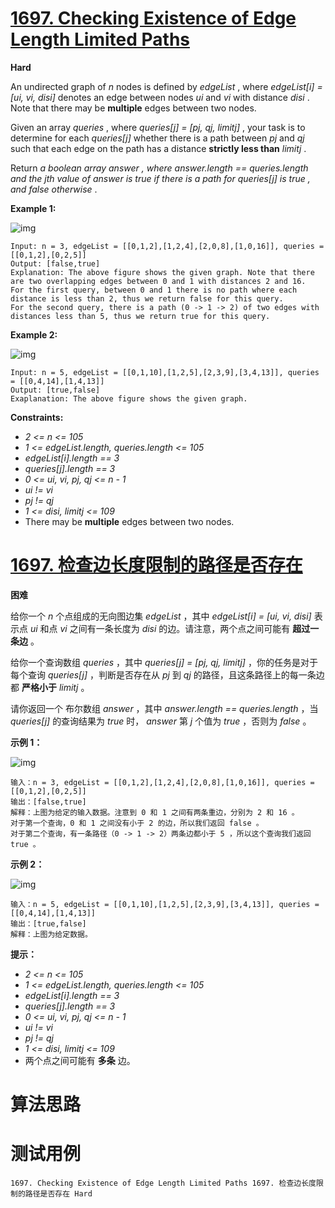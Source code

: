 # [1697. Checking Existence of Edge Length Limited Paths][enTitle]

**Hard**

An undirected graph of  *n*  nodes is defined by  *edgeList* , where  *edgeList[i] = [ui, vi, disi]*  denotes an edge between nodes  *ui*  and  *vi*  with distance  *disi* . Note that there may be **multiple**  edges between two nodes.

Given an array  *queries* , where  *queries[j] = [pj, qj, limitj]* , your task is to determine for each  *queries[j]*  whether there is a path between  *pj*  and  *qj* <sub> </sub>such that each edge on the path has a distance **strictly less than**   *limitj*  .

Return  *a boolean array*  *answer*  *, where*  *answer.length == queries.length*   *and the*  *jth*   *value of*  *answer*   *is*  *true*  *if there is a path for*  *queries[j]*  *is*  *true*  *, and*  *false*  *otherwise* .



**Example 1:** 

![img](https://assets.leetcode.com/uploads/2020/12/08/h.png)

```
Input: n = 3, edgeList = [[0,1,2],[1,2,4],[2,0,8],[1,0,16]], queries = [[0,1,2],[0,2,5]]
Output: [false,true]
Explanation: The above figure shows the given graph. Note that there are two overlapping edges between 0 and 1 with distances 2 and 16.
For the first query, between 0 and 1 there is no path where each distance is less than 2, thus we return false for this query.
For the second query, there is a path (0 -> 1 -> 2) of two edges with distances less than 5, thus we return true for this query.

```

**Example 2:** 

![img](https://assets.leetcode.com/uploads/2020/12/08/q.png)

```
Input: n = 5, edgeList = [[0,1,10],[1,2,5],[2,3,9],[3,4,13]], queries = [[0,4,14],[1,4,13]]
Output: [true,false]
Exaplanation: The above figure shows the given graph.

```



**Constraints:** 

-  *2 <= n <= 105*  
-  *1 <= edgeList.length, queries.length <= 105*  
-  *edgeList[i].length == 3*  
-  *queries[j].length == 3*  
-  *0 <= ui, vi, pj, qj <= n - 1*  
-  *ui != vi*  
-  *pj != qj*  
-  *1 <= disi, limitj <= 109*  
- There may be **multiple**  edges between two nodes.


# [1697. 检查边长度限制的路径是否存在][cnTitle]

**困难**

给你一个  *n*  个点组成的无向图边集  *edgeList*  ，其中  *edgeList[i] = [ui, vi, disi]*  表示点  *ui*  和点  *vi*  之间有一条长度为  *disi*  的边。请注意，两个点之间可能有 **超过一条边** 。

给你一个查询数组 *queries*  ，其中  *queries[j] = [pj, qj, limitj]*  ，你的任务是对于每个查询  *queries[j]*  ，判断是否存在从  *pj*  到  *qj* <sub> </sub>的路径，且这条路径上的每一条边都 **严格小于**   *limitj*  。

请你返回一个 布尔数组 *answer* ，其中 *answer.length == queries.length*  ，当  *queries[j]*  的查询结果为  *true*  时，  *answer*  第 *j*  个值为 *true* ，否则为  *false*  。



**示例 1：** 

![img](https://assets.leetcode-cn.com/aliyun-lc-upload/uploads/2020/12/19/h.png)

```
输入：n = 3, edgeList = [[0,1,2],[1,2,4],[2,0,8],[1,0,16]], queries = [[0,1,2],[0,2,5]]
输出：[false,true]
解释：上图为给定的输入数据。注意到 0 和 1 之间有两条重边，分别为 2 和 16 。
对于第一个查询，0 和 1 之间没有小于 2 的边，所以我们返回 false 。
对于第二个查询，有一条路径（0 -> 1 -> 2）两条边都小于 5 ，所以这个查询我们返回 true 。

```

**示例 2：** 

![img](https://assets.leetcode-cn.com/aliyun-lc-upload/uploads/2020/12/19/q.png)

```
输入：n = 5, edgeList = [[0,1,10],[1,2,5],[2,3,9],[3,4,13]], queries = [[0,4,14],[1,4,13]]
输出：[true,false]
解释：上图为给定数据。

```



**提示：** 

-  *2 <= n <= 105*  
-  *1 <= edgeList.length, queries.length <= 105*  
-  *edgeList[i].length == 3*  
-  *queries[j].length == 3*  
-  *0 <= ui, vi, pj, qj <= n - 1*  
-  *ui != vi*  
-  *pj != qj*  
-  *1 <= disi, limitj <= 109*  
- 两个点之间可能有 **多条**  边。




# 算法思路

# 测试用例
```
1697. Checking Existence of Edge Length Limited Paths 1697. 检查边长度限制的路径是否存在 Hard
```

[enTitle]: https://leetcode.com/problems/checking-existence-of-edge-length-limited-paths/
[cnTitle]: https://leetcode-cn.com/problems/checking-existence-of-edge-length-limited-paths/
